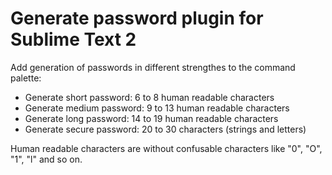 # Generate password plugin for Sublime Text 2

Add generation of passwords in different strengthes to the command palette:

* Generate short password: 6 to 8 human readable characters
* Generate medium password: 9 to 13 human readable characters
* Generate long password: 14 to 19 human readable characters
* Generate secure password: 20 to 30 characters (strings and letters)

Human readable characters are without confusable characters like "0", "O", "1", "l" and so on.